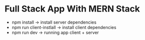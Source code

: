# Full Stack App With MERN Stack
- npm install -> install server dependencies
- npm run client-instlall -> install client dependencies
- npm run dev -> running app client + server
